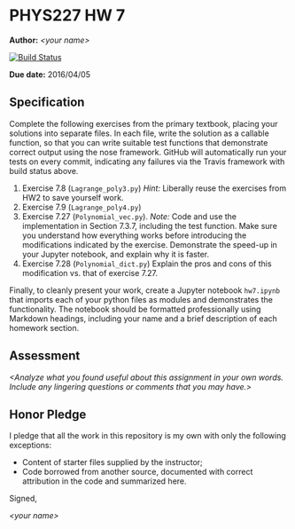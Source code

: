 # PHYS227 HW 7

**Author:** _\<your name\>_

[![Build Status](https://travis-ci.org/chapman-phys227-2016s/hw-7-YOURNAME.svg?branch=master)](https://travis-ci.org/chapman-phys227-2016s/hw-7-YOURNAME)

**Due date:** 2016/04/05

## Specification

Complete the following exercises from the primary textbook, placing your solutions into separate files. In each file, write the solution as a callable function, so that you can write suitable test functions that demonstrate correct output using the nose framework. GitHub will automatically run your tests on every commit, indicating any failures via the Travis framework with build status above.

1. Exercise 7.8 (```Lagrange_poly3.py```) *Hint:* Liberally reuse the exercises from HW2 to save yourself work.
1. Exercise 7.9 (```Lagrange_poly4.py```) 
1. Exercise 7.27 (```Polynomial_vec.py```). *Note:* Code and use the implementation in Section 7.3.7, including the test function.  Make sure you understand how everything works before introducing the modifications indicated by the exercise. Demonstrate the speed-up in your Jupyter notebook, and explain why it is faster.
1. Exercise 7.28 (```Polynomial_dict.py```) Explain the pros and cons of this modification vs. that of exercise 7.27.

Finally, to cleanly present your work, create a Jupyter notebook ```hw7.ipynb``` that imports each of your python files as modules and demonstrates the functionality. The notebook should be formatted professionally using Markdown headings, including your name and a brief description of each homework section.

## Assessment

_\<Analyze what you found useful about this assignment in your own words. Include any lingering questions or comments that you may have.\>_

## Honor Pledge

I pledge that all the work in this repository is my own with only the following exceptions:

* Content of starter files supplied by the instructor;
* Code borrowed from another source, documented with correct attribution in the code and summarized here.

Signed,

_\<your name\>_
